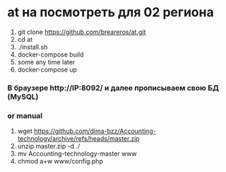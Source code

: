 # at на посмотреть для 02 региона


1. git clone https://github.com/breareros/at.git
2. cd at
3. ./install.sh
4. docker-compose build 
5. some any time later
6. docker-compose up 

### В браузере http://IP:8092/ и далее прописываем свою БД (MySQL)


### or manual 
1. wget https://github.com/dima-bzz/Accounting-technology/archive/refs/heads/master.zip
2. unzip master.zip -d ./
3. mv Accounting-technology-master www
4. chmod a+w www/config.php
